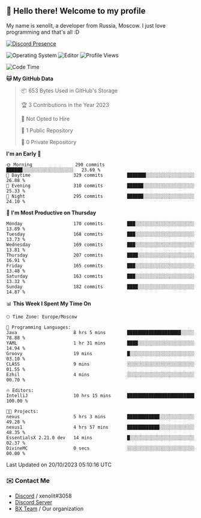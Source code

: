 ## :wave: Hello there! Welcome to my profile

My name is xenolit, a developer from Russia, Moscow. I just love programming and that's all :D

[![Discord Presence](https://lanyard.cnrad.dev/api/982885434315120653)](https://discord.com/users/982885434315120653)

![Operating System](https://img.shields.io/badge/OS-Mac%20OS%20-informational?style=for-the-badge&logo=MacOS&logoColor=white&color=007ec6)
![Editor](https://img.shields.io/badge/Editor-JetBrains%20IDEs-informational?style=for-the-badge&logo=JetBrains&logoColor=white&color=007ec6)
![Profile Views](https://komarev.com/ghpvc/?username=Xenolit&color=blue&style=for-the-badge)

<!--START_SECTION:waka-->
![Code Time](http://img.shields.io/badge/Code%20Time-21%20hrs%2029%20mins-blue)

**🐱 My GitHub Data** 

> 📦 653 Bytes Used in GitHub's Storage 
 > 
> 🏆 3 Contributions in the Year 2023
 > 
> 🚫 Not Opted to Hire
 > 
> 📜 1 Public Repository 
 > 
> 🔑 0 Private Repository 
 > 
**I'm an Early 🐤** 

```text
🌞 Morning                290 commits         ██████░░░░░░░░░░░░░░░░░░░   23.69 % 
🌆 Daytime                329 commits         ███████░░░░░░░░░░░░░░░░░░   26.88 % 
🌃 Evening                310 commits         ██████░░░░░░░░░░░░░░░░░░░   25.33 % 
🌙 Night                  295 commits         ██████░░░░░░░░░░░░░░░░░░░   24.10 % 
```
📅 **I'm Most Productive on Thursday** 

```text
Monday                   170 commits         ███░░░░░░░░░░░░░░░░░░░░░░   13.89 % 
Tuesday                  168 commits         ███░░░░░░░░░░░░░░░░░░░░░░   13.73 % 
Wednesday                169 commits         ███░░░░░░░░░░░░░░░░░░░░░░   13.81 % 
Thursday                 207 commits         ████░░░░░░░░░░░░░░░░░░░░░   16.91 % 
Friday                   165 commits         ███░░░░░░░░░░░░░░░░░░░░░░   13.48 % 
Saturday                 163 commits         ███░░░░░░░░░░░░░░░░░░░░░░   13.32 % 
Sunday                   182 commits         ████░░░░░░░░░░░░░░░░░░░░░   14.87 % 
```


📊 **This Week I Spent My Time On** 

```text
🕑︎ Time Zone: Europe/Moscow

💬 Programming Languages: 
Java                     8 hrs 5 mins        ████████████████████░░░░░   78.88 % 
YAML                     1 hr 31 mins        ████░░░░░░░░░░░░░░░░░░░░░   14.94 % 
Groovy                   19 mins             █░░░░░░░░░░░░░░░░░░░░░░░░   03.10 % 
CLASS                    9 mins              ░░░░░░░░░░░░░░░░░░░░░░░░░   01.55 % 
Ezhil                    4 mins              ░░░░░░░░░░░░░░░░░░░░░░░░░   00.70 % 

🔥 Editors: 
IntelliJ                 10 hrs 15 mins      █████████████████████████   100.00 % 

🐱‍💻 Projects: 
nexus                    5 hrs 3 mins        ████████████░░░░░░░░░░░░░   49.28 % 
nexus1                   4 hrs 57 mins       ████████████░░░░░░░░░░░░░   48.35 % 
EssentialsX 2.21.0 dev   14 mins             █░░░░░░░░░░░░░░░░░░░░░░░░   02.37 % 
DivineMC                 0 secs              ░░░░░░░░░░░░░░░░░░░░░░░░░   00.00 % 
```


 Last Updated on 20/10/2023 05:10:16 UTC
<!--END_SECTION:waka-->

### ✉️ Contact Me

- [Discord](https://discord.com/users/599601404746792976) / xenolit#3058
- [Discord Server](https://discord.gg/p7cxhw7E2M)
- [BX Team](https://github.com/BX-Team) / Our organization
